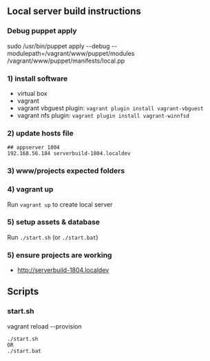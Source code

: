 ## Local server build instructions

### Debug puppet apply

sudo /usr/bin/puppet apply --debug --modulepath=/vagrant/www/puppet/modules /vagrant/www/puppet/manifests/local.pp

### 1) install software

- virtual box
- vagrant
- vagrant vbguest plugin: `vagrant plugin install vagrant-vbguest`
- vagrant nfs plugin: `vagrant plugin install vagrant-winnfsd` 


### 2) update hosts file

```
## appserver 1804
192.168.56.184 serverbuild-1804.localdev
```


### 3) www/projects expected folders 


### 4) vagrant up

Run `vagrant up` to create local server


### 5) setup assets & database

Run `./start.sh` (or `./start.bat`)


### 5) ensure projects are working

- http://serverbuild-1804.localdev


## Scripts

### start.sh

vagrant reload --provision
```
./start.sh
OR
./start.bat
```

